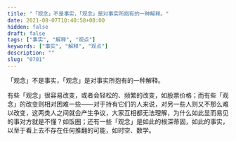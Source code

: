 ```yaml
---
title: "「观念」不是事实，「观念」是对事实所抱有的一种解释。"
date: 2021-08-07T10:40:58+08:00
hidden: false
draft: false
tags: ["事实", "解释", "观点"]
keywords: ["事实", "解释", "观点"]
description: ""
slug: "0701"
---
```


「观念」不是事实，「观念」是对事实所抱有的一种解释。

有些「观念」很容易改变，或者会轻松的、频繁的改变，如股票价格；而有些「观念」的改变则相对困难一些——对于持有它们的人来说，对另一些人则又不那么难以改变，这两类人之间就会产生争议，大家互相都无法理解，为什么如此显而易见的事对方就是不懂？如饭圈；还有一些「观念」是如此的根深蒂固，如此的事实，以至于看上去不存在任何推翻的可能，如时空、数学。